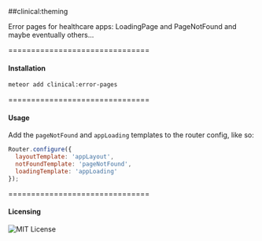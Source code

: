 ##clinical:theming

Error pages for healthcare apps:  LoadingPage and PageNotFound and maybe eventually others...

===============================
#### Installation  

````bash
meteor add clinical:error-pages
````

===============================
#### Usage  

Add the ``pageNotFound`` and ``appLoading`` templates to the router config, like so:

````js
Router.configure({
  layoutTemplate: 'appLayout',
  notFoundTemplate: 'pageNotFound',
  loadingTemplate: 'appLoading'
});
````

===============================
#### Licensing  

![MIT License](https://img.shields.io/badge/license-MIT-blue.svg)
